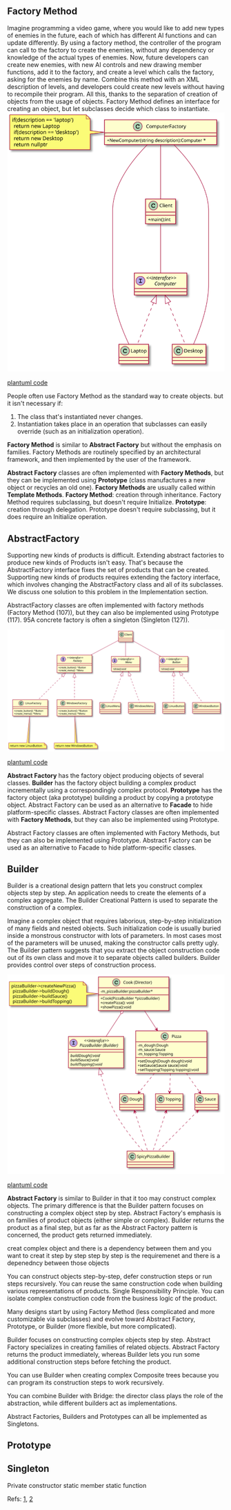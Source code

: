 ## Factory Method

Imagine programming a video game, where you would like to add new types of enemies in the future, each of which has different AI functions 
and can update differently. By using a factory method, the controller of the program can call to the factory to create the enemies, 
without any dependency or knowledge of the actual types of enemies.
 Now, future developers can create new enemies, with new AI controls and new drawing member functions, add it to the factory, and create a 
level which calls the factory, asking for the enemies by name. Combine this method with an XML description of levels, and developers could
 create new levels without having to recompile their program. All this, thanks to the separation of creation of objects from the usage of objects.
Factory Method defines an interface for creating an object, but let subclasses decide which class to instantiate. 
![PlantUML model](diagrams/computer_factory_method.svg)

[plantuml code](diagrams/computer_factory_method.puml)

People often use Factory Method as the standard way to create objects. but it isn't necessary if: 
1) The class that's instantiated never changes.
2) Instantiation takes place in an operation that subclasses can easily override (such as an initialization operation).

**Factory Method** is similar to **Abstract Factory** but without the emphasis on families.
Factory Methods are routinely specified by an architectural framework, and then implemented by the user of the framework.

**Abstract Factory** classes are often implemented with **Factory Methods**, but they can be implemented using **Prototype** (class manufactures a new object or recycles an old one).
**Factory Methods** are usually called within **Template Methods**.
**Factory Method**: creation through inheritance. Factory Method requires subclassing, but doesn't require Initialize.
**Prototype**: creation through delegation. Prototype doesn't require subclassing, but it does require an Initialize operation.




## AbstractFactory
Supporting new kinds of products is difficult. Extending abstract factories to
produce new kinds of Products isn't easy. That's because the AbstractFactory
interface fixes the set of products that can be created. Supporting new kinds of
products requires extending the factory interface, which involves changing the
AbstractFactory class and all of its subclasses. We discuss one solution to this
problem in the Implementation section.

AbstractFactory classes are often implemented with factory methods (Factory Method
(107)), but they can also be implemented using Prototype (117).
95A concrete factory is often a singleton (Singleton (127)).


![PlantUML model](diagrams/abstract_factory.svg)

[plantuml code](diagrams/abstract_factory.puml)

**Abstract Factory** has the factory object producing objects of several classes. 
**Builder** has the factory object building a complex product incrementally using a correspondingly complex protocol. 
**Prototype** has the factory object (aka prototype) building a product by copying a prototype object.
Abstract Factory can be used as an alternative to **Facade** to hide platform-specific classes.
Abstract Factory classes are often implemented with **Factory Methods**, but they can also be implemented using Prototype.

Abstract Factory classes are often implemented with Factory Methods, but they can also be implemented using Prototype.
Abstract Factory can be used as an alternative to Facade to hide platform-specific classes.




## Builder
Builder is a creational design pattern that lets you construct complex objects step by step. An application needs to create the elements of a complex aggregate. The Builder Creational Pattern is used to separate the construction of a complex.

Imagine a complex object that requires laborious, step-by-step initialization of many fields and nested objects. Such initialization code is usually buried inside a monstrous constructor with lots of parameters. 
In most cases most of the parameters will be unused, making the constructor calls pretty ugly.
The Builder pattern suggests that you extract the object construction code out of its own class and move it to separate objects called builders.
Builder provides control over steps of construction process.

![PlantUML model](diagrams/pizza_builder.svg)

[plantuml code](diagrams/pizza_builder.puml)


**Abstract Factory**  is similar to Builder in that it too may construct complex objects.
The primary difference is that the Builder pattern focuses on constructing a complex
object step by step. Abstract Factory's emphasis is on families of product objects (either
simple or complex). Builder returns the product as a final step, but as far as the Abstract
Factory pattern is concerned, the product gets returned immediately.

creat complex object and there is a dependency between them and you want to creat it step by step
step by step is the requiremenet and there is a depenedncy between those objects

You can construct objects step-by-step, defer construction steps or run steps recursively.
 You can reuse the same construction code when building various representations of products.
 Single Responsibility Principle. You can isolate complex construction code from the business logic of the product.


Many designs start by using Factory Method (less complicated and more customizable via subclasses) and evolve toward Abstract Factory, Prototype, or Builder (more flexible, but more complicated).

Builder focuses on constructing complex objects step by step. Abstract Factory specializes in creating families of related objects. Abstract Factory returns the product immediately, whereas Builder lets you run some additional construction steps before fetching the product.

You can use Builder when creating complex Composite trees because you can program its construction steps to work recursively.

You can combine Builder with Bridge: the director class plays the role of the abstraction, while different builders act as implementations.

Abstract Factories, Builders and Prototypes can all be implemented as Singletons.

## Prototype


## Singleton
Private constructor
static member
static function


Refs:
	[1](https://www.youtube.com/watch?v=KBkkEKNlE6I),
	[2](https://www.youtube.com/watch?v=D1CnNAszv_M&list=PLk6CEY9XxSIDZhQURp6d8Sgp-A0yKKDKV&index=6)

